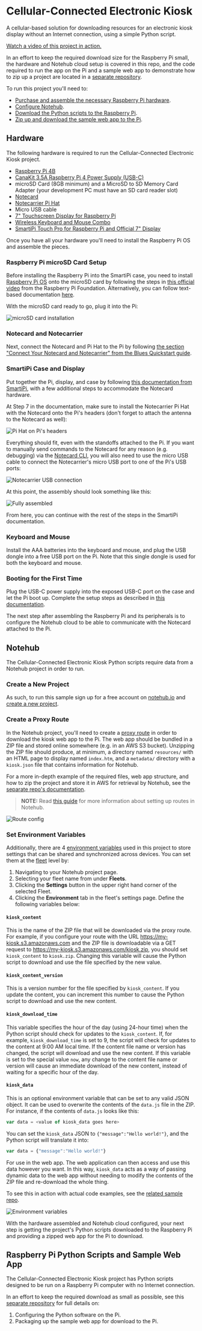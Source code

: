 # Cellular-Connected Electronic Kiosk

A cellular-based solution for downloading resources for an electronic kiosk display without an Internet connection, using a simple Python script.

[Watch a video of this project in action.](https://github.com/blues/app-accelerators/assets/20400845/24a49c10-d8e7-40bc-b4ba-4abf9a4fe727)

In an effort to keep the required download size for the Raspberry Pi small, the hardware and Notehub cloud setup is covered in this repo, and the code required to run the app on the Pi and a sample web app to demonstrate how to zip up a project are located in a [separate repository](https://github.com/blues/accelerators-cellular-connected-electronic-kiosk).

To run this project you'll need to:

* [Purchase and assemble the necessary Raspberry Pi hardware](#hardware).
* [Configure Notehub](#notehub).
* [Download the Python scripts to the Raspberry Pi](https://github.com/blues/accelerators-cellular-connected-electronic-kiosk/tree/main/scripts).
* [Zip up and download the sample web app to the Pi](https://github.com/blues/accelerators-cellular-connected-electronic-kiosk/tree/main/web-app).

## Hardware

The following hardware is required to run the Cellular-Connected Electronic Kiosk project.

- [Raspberry Pi 4B](https://www.raspberrypi.com/products/raspberry-pi-4-model-b/)
- [CanaKit 3.5A Raspberry Pi 4 Power Supply (USB-C)](https://www.amazon.com/CanaKit-Raspberry-Power-Supply-USB-C/dp/B07TYQRXTK/)
- microSD Card (8GB minimum) and a MicroSD to SD Memory Card Adapter (your development PC must have an SD card reader slot)
- [Notecard](https://shop.blues.io/collections/notecard/products/note-wbna-500)
- [Notecarrier Pi Hat](https://shop.blues.io/products/carr-pi)
- Micro USB cable
- [7" Touchscreen Display for Raspberry Pi](https://www.adafruit.com/product/2718)
- [Wireless Keyboard and Mouse Combo](https://www.adafruit.com/product/1738)
- [SmartiPi Touch Pro for Raspberry Pi and Official 7" Display](https://www.adafruit.com/product/4951)

Once you have all your hardware you'll need to install the Raspberry Pi OS and assemble the pieces.

### Raspberry Pi microSD Card Setup

Before installing the Raspberry Pi into the SmartiPi case, you need to install [Raspberry Pi OS](https://www.raspberrypi.com/software/) onto the microSD card by following the steps in [this official video](https://www.youtube.com/watch?v=ntaXWS8Lk34) from the Raspberry Pi Foundation. Alternatively, you can follow text-based documentation [here](https://projects.raspberrypi.org/en/projects/raspberry-pi-setting-up/2).

With the microSD card ready to go, plug it into the Pi:

![microSD card installation](images/pi-sd.png)

### Notecard and Notecarrier

Next, connect the Notecard and Pi Hat to the Pi by following [the section "Connect Your Notecard and Notecarrier" from the Blues Quickstart guide](https://dev.blues.io/quickstart/notecard-quickstart/notecard-and-notecarrier-pi/#connect-your-notecard-and-notecarrier).

### SmartiPi Case and Display

Put together the Pi, display, and case by following [this documentation from SmartiPi](https://cdn.shopify.com/s/files/1/0793/8029/files/touch_pro_assembly_instructions.pdf?v=1640377735), with a few additional steps to accommodate the Notecard hardware.

At Step 7 in the documentation, make sure to install the Notecarrier Pi Hat with the Notecard onto the Pi's headers (don't forget to attach the antenna to the Notecard as well):

![Pi Hat on Pi's headers](images/pi_hat.jpg)

Everything should fit, even with the standoffs attached to the Pi. If you want to manually send commands to the Notecard for any reason (e.g. debugging) via the [Notecard CLI](https://dev.blues.io/tools-and-sdks/notecard-cli/), you will also need to use the micro USB cable to connect the Notecarrier's micro USB port to one of the Pi's USB ports:

![Notecarrier USB connection](images/notecarrier_usb_connection.jpg)

At this point, the assembly should look something like this:

![Fully assembled](images/full_assembly.jpg)

From here, you can continue with the rest of the steps in the SmartiPi documentation.

### Keyboard and Mouse

Install the AAA batteries into the keyboard and mouse, and plug the USB dongle into a free USB port on the Pi. Note that this single dongle is used for both the keyboard and mouse.

### Booting for the First Time

Plug the USB-C power supply into the exposed USB-C port on the case and let the Pi boot up. Complete the setup steps as described in [this documentation](https://projects.raspberrypi.org/en/projects/raspberry-pi-setting-up/4).

The next step after assembling the Raspberry Pi and its peripherals is to configure the Notehub cloud to be able to communicate with the Notecard attached to the Pi.

## Notehub

The Cellular-Connected Electronic Kiosk Python scripts require data from a Notehub project in order to run. 

### Create a New Project

As such, to run this sample sign up for a free account on [notehub.io](https://notehub.io) and [create a new project](https://dev.blues.io/quickstart/notecard-quickstart/notecard-and-notecarrier-pi/#set-up-notehub).


### Create a Proxy Route

In the Notehub project, you'll need to create a [proxy route](https://dev.blues.io/notecard/notecard-walkthrough/web-transactions/) in order to download the kiosk web app to the Pi. The web app should be bundled in a ZIP file and stored online somewhere (e.g. in an AWS S3 bucket). Unzipping the ZIP file should produce, at minimum, a directory named `resources/` with an HTML page to display named `index.htm`, and a `metadata/` directory with a `kiosk.json` file that contains information for Notehub.

For a more in-depth example of the required files, web app structure, and how to zip the project and store it in AWS for retrieval by Notehub, see the [separate repo's documentation](https://github.com/blues/accelerators-cellular-connected-electronic-kiosk).

> **NOTE:** Read [this guide](https://dev.blues.io/notecard/notecard-walkthrough/web-transactions/) for more information about setting up routes in Notehub.

![Route config](images/route.png)

### Set Environment Variables

Additionally, there are 4 [environment variables](https://dev.blues.io/guides-and-tutorials/notecard-guides/understanding-environment-variables/) used in this project to store settings that can be shared and synchronized across devices. You can set them at the [fleet](https://dev.blues.io/api-reference/glossary/#fleet) level by:

1. Navigating to your Notehub project page.
2. Selecting your fleet name from under **Fleets**.
3. Clicking the **Settings** button in the upper right hand corner of the selected Fleet.
4. Clicking the **Environment** tab in the fleet's settings page. Define the following variables below:

#### `kiosk_content`

This is the name of the ZIP file that will be downloaded via the proxy route. For example, if you configure your route with the URL https://my-kiosk.s3.amazonaws.com and the ZIP file is downloadable via a GET request to https://my-kiosk.s3.amazonaws.com/kiosk.zip, you should set `kiosk_content` to `kiosk.zip`. Changing this variable will cause the Python script to download and use the file specified by the new value.

#### `kiosk_content_version`

This is a version number for the file specified by `kiosk_content`. If you update the content, you can increment this number to cause the Python script to download and use the new content.

#### `kiosk_download_time`

This variable specifies the hour of the day (using 24-hour time) when the Python script should check for updates to the `kiosk_content`. If, for example, `kiosk_download_time` is set to 9, the script will check for updates to the content at 9:00 AM local time. If the content file name or version has changed, the script will download and use the new content. If this variable is set to the special value `now`, any change to the content file name or version will cause an immediate download of the new content, instead of waiting for a specific hour of the day.

#### `kiosk_data`

This is an optional environment variable that can be set to any valid JSON object. It can be used to overwrite the contents of the `data.js` file in the ZIP. For instance, if the contents of `data.js` looks like this:

```javascript
var data = <value of kiosk_data goes here>
```

You can set the `kiosk_data` JSON to `{"message":"Hello world!"}`, and the Python script will translate it into:

```javascript
var data = {"message":"Hello world!"}
```

For use in the web app. The web application can then access and use this data however you want. In this way, `kiosk_data` acts as a way of passing dynamic data to the web app without needing to modify the contents of the ZIP file and re-download the whole thing.

To see this in action with actual code examples, see the [related sample repo](https://github.com/blues/accelerators-cellular-connected-electronic-kiosk).

![Environment variables](images/env_vars.png)

With the hardware assembled and Notehub cloud configured, your next step is getting the project's Python scripts downloaded to the Raspberry Pi and providing a zipped web app for the Pi to download.

## Raspberry Pi Python Scripts and Sample Web App

The Cellular-Connected Electronic Kiosk project has Python scripts designed to be run on a Raspberry Pi computer with no Internet connection.

In an effort to keep the required download as small as possible, see this [separate repository](https://github.com/blues/accelerators-cellular-connected-electronic-kiosk) for full details on:

1. Configuring the Python software on the Pi.
2. Packaging up the sample web app for download to the Pi. 
